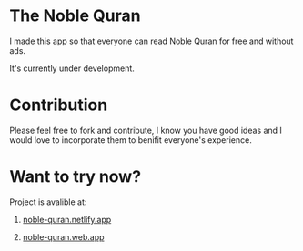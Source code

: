 # The Noble Quran

I made this app so that everyone can read Noble Quran for free and without ads.

It's currently under development.

# Contribution
Please feel free to fork and contribute, I know you have good ideas and I would love to incorporate them to benifit everyone's experience.

# Want to try now?
Project is avalible at:

1) [noble-quran.netlify.app](https://noble-quran.netlify.app)

2) [noble-quran.web.app](https://noble-quran.web.app)
